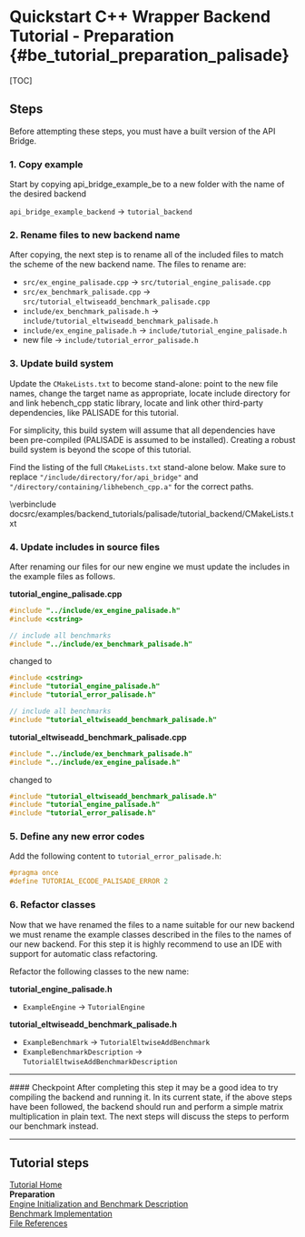 Quickstart C++ Wrapper Backend Tutorial - Preparation {#be_tutorial_preparation_palisade}
========================

[TOC]

## Steps

Before attempting these steps, you must have a built version of the API Bridge.

### 1. Copy example 

Start by copying api_bridge_example_be to a new folder with the name of the desired backend

`api_bridge_example_backend` -> `tutorial_backend`
	
### 2. Rename files to new backend name 

After copying, the next step is to rename all of the included files to match the scheme of the new backend name. The files to rename are:

- `src/ex_engine_palisade.cpp` -> `src/tutorial_engine_palisade.cpp`
- `src/ex_benchmark_palisade.cpp` -> `src/tutorial_eltwiseadd_benchmark_palisade.cpp`
- `include/ex_benchmark_palisade.h` -> `include/tutorial_eltwiseadd_benchmark_palisade.h`
- `include/ex_engine_palisade.h` -> `include/tutorial_engine_palisade.h`
- new file -> `include/tutorial_error_palisade.h`
	
### 3. Update build system
Update the `CMakeLists.txt` to become stand-alone: point to the new file names, change the target name as appropriate, locate include directory for and link hebench_cpp static library, locate and link other third-party dependencies, like PALISADE for this tutorial.

For simplicity, this build system will assume that all dependencies have been pre-compiled (PALISADE is assumed to be installed). Creating a robust build system is beyond the scope of this tutorial.

Find the listing of the full `CMakeLists.txt` stand-alone below. Make sure to replace `"/include/directory/for/api_bridge"` and `"/directory/containing/libhebench_cpp.a"` for the correct paths.

\verbinclude docsrc/examples/backend_tutorials/palisade/tutorial_backend/CMakeLists.txt 

### 4. Update includes in source files
After renaming our files for our new engine we must update the includes in the example files as follows. 

**tutorial_engine_palisade.cpp**

```cpp
#include "../include/ex_engine_palisade.h"
#include <cstring>

// include all benchmarks
#include "../include/ex_benchmark_palisade.h"
```
changed to 

```cpp
#include <cstring>
#include "tutorial_engine_palisade.h"
#include "tutorial_error_palisade.h"

// include all benchmarks
#include "tutorial_eltwiseadd_benchmark_palisade.h"
```
	
**tutorial_eltwiseadd_benchmark_palisade.cpp**

```cpp
#include "../include/ex_benchmark_palisade.h"
#include "../include/ex_engine_palisade.h"
```
	
changed to

```cpp
#include "tutorial_eltwiseadd_benchmark_palisade.h"
#include "tutorial_engine_palisade.h"
#include "tutorial_error_palisade.h"
```

### 5. Define any new error codes
Add the following content to `tutorial_error_palisade.h`:

```cpp
#pragma once
#define TUTORIAL_ECODE_PALISADE_ERROR 2
```
	
### 6. Refactor classes
Now that we have renamed the files to a name suitable for our new backend we must rename the example classes described in the files to the names of our new backend. For this step it is highly recommend to use an IDE with support for automatic class refactoring.

Refactor the following classes to the new name:

**tutorial_engine_palisade.h**

- `ExampleEngine` -> `TutorialEngine`
	
**tutorial_eltwiseadd_benchmark_palisade.h**

- `ExampleBenchmark` -> `TutorialEltwiseAddBenchmark`
- `ExampleBenchmarkDescription` -> `TutorialEltwiseAddBenchmarkDescription`

<hr/>
#### Checkpoint
After completing this step it may be a good idea to try compiling the backend and running it. In its current state, if the above steps have been followed, the backend should run and perform a simple matrix multiplication in plain text. The next steps will discuss the steps to perform our benchmark instead.
<hr/>

## Tutorial steps

[Tutorial Home](backend_tutorial_palisade.md)<br/>
<b>Preparation</b><br/>
[Engine Initialization and Benchmark Description](backend_tutorial_init_palisade.md)<br/>
[Benchmark Implementation](backend_tutorial_impl_palisade.md)<br/>
[File References](backend_tutorial_files_palisade.md)
